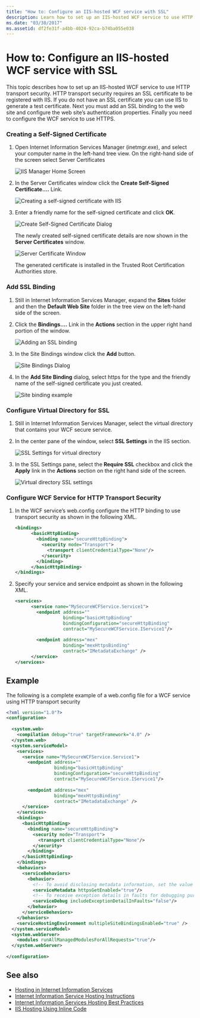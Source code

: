 ```yaml
---
title: "How to: Configure an IIS-hosted WCF service with SSL"
description: Learn how to set up an IIS-hosted WCF service to use HTTP transport security, which requires an SSL certificate to be registered with IIS.
ms.date: "03/30/2017"
ms.assetid: df2fe31f-a4bb-4024-92ca-b74ba055e038
---
```

# How to: Configure an IIS-hosted WCF service with SSL
This topic describes how to set up an IIS-hosted WCF service to use HTTP transport security. HTTP transport security requires an SSL certificate to be registered with IIS. If you do not have an SSL certificate you can use IIS to generate a test certificate. Next you must add an SSL binding to the web site and configure the web site’s authentication properties. Finally you need to configure the WCF service to use HTTPS.  
  
### Creating a Self-Signed Certificate  
  
1. Open Internet Information Services Manager (inetmgr.exe), and select your computer name in the left-hand tree view. On the right-hand side of the screen select Server Certificates  
  
     ![IIS Manager Home Screen](../../../../docs/framework/wcf/feature-details/media/mg-inetmgrhome.jpg "mg_INetMgrHome")  
  
2. In the Server Certificates window click the **Create Self-Signed Certificate….** Link.  
  
     ![Creating a self&#45;signed certificate with IIS](../../../../docs/framework/wcf/feature-details/media/mg-createselfsignedcert.jpg "mg_CreateSelfSignedCert")  
  
3. Enter a friendly name for the self-signed certificate and click **OK**.  
  
     ![Create Self&#45;Signed Certificate Dialog](../../../../docs/framework/wcf/feature-details/media/mg-mycert.jpg "mg_MyCert")  
  
     The newly created self-signed certificate details are now shown in the **Server Certificates** window.  
  
     ![Server Certificate Window](../../../../docs/framework/wcf/feature-details/media/mg-servercertificatewindow.jpg "mg_ServerCertificateWindow")  
  
     The generated certificate is installed in the Trusted Root Certification Authorities store.  
  
### Add SSL Binding  
  
1. Still in Internet Information Services Manager, expand the **Sites** folder and then the **Default Web Site** folder in the tree view on the left-hand side of the screen.  
  
2. Click the **Bindings….** Link in the **Actions** section in the upper right hand portion of the window.  
  
     ![Adding an SSL binding](../../../../docs/framework/wcf/feature-details/media/mg-addsslbinding.jpg "mg_AddSSLBinding")  
  
3. In the Site Bindings window click the **Add** button.  
  
     ![Site Bindings Dialog](../../../../docs/framework/wcf/feature-details/media/mg-sitebindingsdialog.jpg "mg_SiteBindingsDialog")  
  
4. In the **Add Site Binding** dialog, select https for the type and the friendly name of the self-signed certificate you just created.  
  
     ![Site binding example](../../../../docs/framework/wcf/feature-details/media/mg-mycertbinding.jpg "mg_MyCertBinding")  
  
### Configure Virtual Directory for SSL  
  
1. Still in Internet Information Services Manager, select the virtual directory that contains your WCF secure service.  
  
2. In the center pane of the window, select **SSL Settings** in the IIS section.  
  
     ![SSL Settings for virtual directory](../../../../docs/framework/wcf/feature-details/media/mg-sslsettingsforvdir.jpg "mg_SSLSettingsForVDir")  
  
3. In the SSL Settings pane, select the **Require SSL** checkbox and click the **Apply** link in the **Actions** section on the right hand side of the screen.  
  
     ![Virtual directory SSL settings](../../../../docs/framework/wcf/feature-details/media/mg-vdirsslsettings.JPG "mg_VDirSSLSettings")  
  
### Configure WCF Service for HTTP Transport Security  
  
1. In the WCF service’s web.config configure the HTTP binding to use transport security as shown in the following XML.  
  
    ```xml  
    <bindings>  
          <basicHttpBinding>  
            <binding name="secureHttpBinding">  
              <security mode="Transport">  
                <transport clientCredentialType="None"/>  
              </security>  
            </binding>  
          </basicHttpBinding>  
    </bindings>  
    ```  
  
2. Specify your service and service endpoint as shown in the following XML.  
  
    ```xml  
    <services>  
          <service name="MySecureWCFService.Service1">  
            <endpoint address=""  
                      binding="basicHttpBinding"  
                      bindingConfiguration="secureHttpBinding"  
                      contract="MySecureWCFService.IService1"/>  
  
            <endpoint address="mex"  
                      binding="mexHttpsBinding"  
                      contract="IMetadataExchange" />  
          </service>  
    </services>  
    ```  
  
## Example  
 The following is a complete example of a web.config file for a WCF service using HTTP transport security  
  
```xml  
<?xml version="1.0"?>  
<configuration>  
  
  <system.web>  
    <compilation debug="true" targetFramework="4.0" />  
  </system.web>  
  <system.serviceModel>  
    <services>  
      <service name="MySecureWCFService.Service1">  
        <endpoint address=""  
                  binding="basicHttpBinding"  
                  bindingConfiguration="secureHttpBinding"  
                  contract="MySecureWCFService.IService1"/>  
  
        <endpoint address="mex"  
                  binding="mexHttpsBinding"  
                  contract="IMetadataExchange" />  
      </service>  
    </services>  
    <bindings>  
      <basicHttpBinding>  
        <binding name="secureHttpBinding">  
          <security mode="Transport">  
            <transport clientCredentialType="None"/>  
          </security>  
        </binding>  
      </basicHttpBinding>  
    </bindings>  
    <behaviors>  
      <serviceBehaviors>  
        <behavior>  
          <!-- To avoid disclosing metadata information, set the value below to false and remove the metadata endpoint above before deployment -->  
          <serviceMetadata httpsGetEnabled="true"/>  
          <!-- To receive exception details in faults for debugging purposes, set the value below to true.  Set to false before deployment to avoid disclosing exception information -->  
          <serviceDebug includeExceptionDetailInFaults="false"/>  
        </behavior>  
      </serviceBehaviors>  
    </behaviors>  
    <serviceHostingEnvironment multipleSiteBindingsEnabled="true" />  
  </system.serviceModel>  
  <system.webServer>  
    <modules runAllManagedModulesForAllRequests="true"/>  
  </system.webServer>  
  
</configuration>  
```  
  
## See also

- [Hosting in Internet Information Services](../../../../docs/framework/wcf/feature-details/hosting-in-internet-information-services.md)
- [Internet Information Service Hosting Instructions](../../../../docs/framework/wcf/samples/internet-information-service-hosting-instructions.md)
- [Internet Information Services Hosting Best Practices](../../../../docs/framework/wcf/feature-details/internet-information-services-hosting-best-practices.md)
- [IIS Hosting Using Inline Code](../../../../docs/framework/wcf/samples/iis-hosting-using-inline-code.md)
